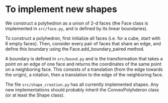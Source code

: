 # To implement new shapes

We construct a polyhedron as a union of 2-d faces (the Face class is implemented in `src/face.py`, and is defined by its linear boundaries).

To construct a polyhedron, first initialize all faces (i.e. for a cube, start with 6 empty faces).
Then, consider every pair of faces that share an edge, and define this boundary using the Face.add_boundary_paired method.

A boundary is defined in `src/bound.py` and is the transformation that takes a point on an edge of one face and returns the coordinates of the same point on a neighboring face.
This consists of a translation (from the edge towards the origin), a rotation, then a translation to the edge of the neighboring face.

The file `src/shape_creation.py` has all currently implemented shapes.
Any new implementations should probably inherit the ConvexPolyhderon class (or at least the Shape class).
